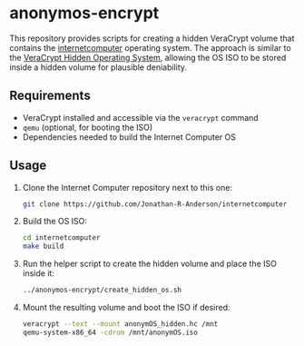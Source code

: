 # anonymos-encrypt

This repository provides scripts for creating a hidden VeraCrypt volume that contains the [internetcomputer](https://github.com/Jonathan-R-Anderson/internetcomputer) operating system. The approach is similar to the [VeraCrypt Hidden Operating System](https://veracrypt.io/en/VeraCrypt%20Hidden%20Operating%20System.html), allowing the OS ISO to be stored inside a hidden volume for plausible deniability.

## Requirements
- VeraCrypt installed and accessible via the `veracrypt` command
- `qemu` (optional, for booting the ISO)
- Dependencies needed to build the Internet Computer OS

## Usage
1. Clone the Internet Computer repository next to this one:
   ```bash
   git clone https://github.com/Jonathan-R-Anderson/internetcomputer
   ```
2. Build the OS ISO:
   ```bash
   cd internetcomputer
   make build
   ```
3. Run the helper script to create the hidden volume and place the ISO inside it:
   ```bash
   ../anonymos-encrypt/create_hidden_os.sh
   ```
4. Mount the resulting volume and boot the ISO if desired:
   ```bash
   veracrypt --text --mount anonymOS_hidden.hc /mnt
   qemu-system-x86_64 -cdrom /mnt/anonymOS.iso
   ```

